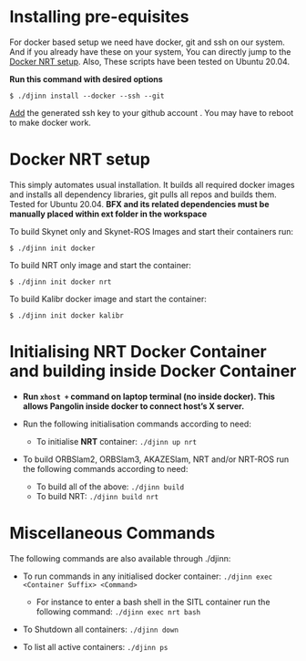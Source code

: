 # Installing pre-equisites

For docker based setup we need have docker, git and ssh on our system. And if you already have these on your system, You can directly jump to the [Docker NRT setup](#docker-nrt-setup). Also, These scripts have been tested on Ubuntu 20.04.

**Run this command with desired options**

```
$ ./djinn install --docker --ssh --git
```
[Add](https://docs.github.com/en/authentication/connecting-to-github-with-ssh/adding-a-new-ssh-key-to-your-github-account) the generated ssh key to your github account . You may have to reboot to make docker work.


# Docker NRT setup

This simply automates usual installation. It builds all required docker images and installs all dependency libraries, git
pulls all repos and builds them. Tested for Ubuntu 20.04. **BFX and its related dependencies must be manually placed within ext folder in the workspace**

To build Skynet only and Skynet-ROS Images and start their containers run:
```
$ ./djinn init docker
```

To build NRT only image and start the container:
```
$ ./djinn init docker nrt
```

To build Kalibr docker image and start the container:
```
$ ./djinn init docker kalibr
```

# Initialising NRT Docker Container and building inside Docker Container

- **Run `xhost +` command on laptop terminal (no inside docker). This allows Pangolin inside docker to connect host’s X server.**

- Run the following initialisation commands according to need:
    - To initialise **NRT** container: `./djinn up nrt`

- To build ORBSlam2, ORBSlam3, AKAZESlam, NRT and/or NRT-ROS run the following commands according to need:
    - To build all of the above: `./djinn build`
    - To build NRT: `./djinn build nrt`

# Miscellaneous Commands

The following commands are also available through ./djinn:

- To run commands in any initialised docker container: `./djinn exec <Container Suffix> <Command>`
    - For instance to enter a bash shell in the SITL container run the following command: `./djinn exec nrt bash`

- To Shutdown all containers: `./djinn down`

- To list all active containers: `./djinn ps`

